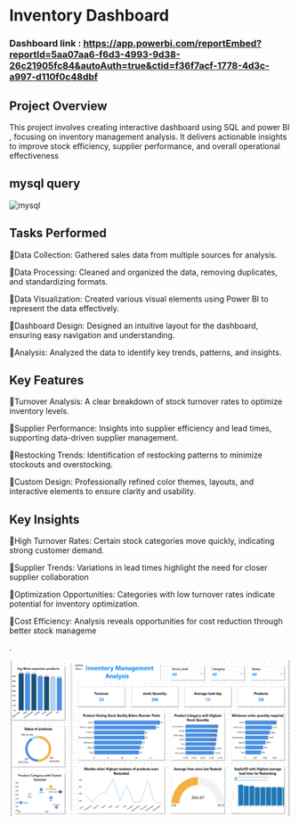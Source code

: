 # Inventory Dashboard 
### Dashboard link : https://app.powerbi.com/reportEmbed?reportId=5aa07aa6-f6d3-4993-9d38-26c21905fc84&autoAuth=true&ctid=f36f7acf-1778-4d3c-a997-d110f0c48dbf

## Project Overview

This project involves creating interactive dashboard  using SQL and power BI , focusing on inventory management analysis. It delivers actionable insights to improve stock efficiency, supplier performance, and overall operational effectiveness

## mysql query
![mysql]()

## Tasks Performed

 🔺Data Collection: Gathered sales data from multiple sources for analysis.

 🔺Data Processing: Cleaned and organized the data, removing duplicates, and standardizing formats.

 🔺Data Visualization: Created various visual elements using Power BI to represent the data effectively.

 🔺Dashboard Design: Designed an intuitive layout for the dashboard, ensuring easy navigation and understanding.

 🔺Analysis: Analyzed the data to identify key trends, patterns, and insights.

## Key Features

🔺Turnover Analysis: A clear breakdown of stock turnover rates to optimize inventory levels.

🔺Supplier Performance: Insights into supplier efficiency and lead times, supporting data-driven supplier management.

🔺Restocking Trends: Identification of restocking patterns to minimize stockouts and overstocking.

🔺Custom Design: Professionally refined color themes, layouts, and interactive elements to ensure clarity and usability.
 

## Key Insights
🔺High Turnover Rates: Certain stock categories move quickly, indicating strong customer demand.

🔺Supplier Trends: Variations in lead times highlight the need for closer supplier collaboration

🔺Optimization Opportunities: Categories with low turnover rates indicate potential for inventory optimization.

🔺Cost Efficiency: Analysis reveals opportunities for cost reduction through better stock manageme

.

![sales Dashboard](https://github.com/Haruharun/inventory-/blob/faa29dd842fe87c92d2d45384ebc23292fd40f88/Screenshot%202025-04-03%20153948.png)

